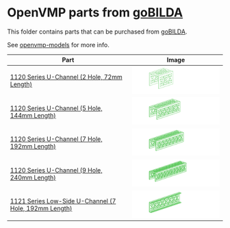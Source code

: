 # OpenVMP parts from [goBILDA](https://www.gobilda.com/)
This folder contains parts that can be purchased from [goBILDA](https://www.gobilda.com/).

  See [openvmp-models](https://github.com/openvmp/openvmp-models) for more info.

  | Part | Image |
  | -- | -- |
  | [1120 Series U-Channel (2 Hole, 72mm Length)](./parts/gobilda/structure-u-channel-2) | <img alt='1120 Series U-Channel (2 Hole, 72mm Length)' src='https://github.com/openvmp/openvmp-models/blob/main/generated_files/parts/gobilda/structure-u-channel-2.svg' width='300' /> |
| [1120 Series U-Channel (5 Hole, 144mm Length)](./parts/gobilda/structure-u-channel-5) | <img alt='1120 Series U-Channel (5 Hole, 144mm Length)' src='https://github.com/openvmp/openvmp-models/blob/main/generated_files/parts/gobilda/structure-u-channel-5.svg' width='300' /> |
| [1120 Series U-Channel (7 Hole, 192mm Length)](./parts/gobilda/structure-u-channel-7) | <img alt='1120 Series U-Channel (7 Hole, 192mm Length)' src='https://github.com/openvmp/openvmp-models/blob/main/generated_files/parts/gobilda/structure-u-channel-7.svg' width='300' /> |
| [1120 Series U-Channel (9 Hole, 240mm Length)](./parts/gobilda/structure-u-channel-9) | <img alt='1120 Series U-Channel (9 Hole, 240mm Length)' src='https://github.com/openvmp/openvmp-models/blob/main/generated_files/parts/gobilda/structure-u-channel-9.svg' width='300' /> |
| [1121 Series Low-Side U-Channel (7 Hole, 192mm Length)](./parts/gobilda/structure-u-channel-low-7) | <img alt='1121 Series Low-Side U-Channel (7 Hole, 192mm Length)' src='https://github.com/openvmp/openvmp-models/blob/main/generated_files/parts/gobilda/structure-u-channel-low-7.svg' width='300' /> |
